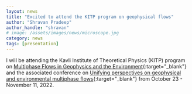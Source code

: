 ```yaml
---
layout: news
title: "Excited to attend the KITP program on geophysical flows"
author: "Shravan Pradeep"
author_handle: "shravan"
# image: /assets/images/news/microscope.jpg
category: news
tags: [presentation]
---
```

I will be attending the Kavli Institute of Theoretical Physics (KITP) program on [Multiphase Flows in Geophysics and the Environment](https://www.kitp.ucsb.edu/herald/activities/multiphase22){:target="_blank"} and the associated conference on [Unifying perspectives on geophysical and environmental multiphase flows](https://www.kitp.ucsb.edu/activities/multiphase-c22){:target="_blank"} from October 23 -  November 11, 2022. 